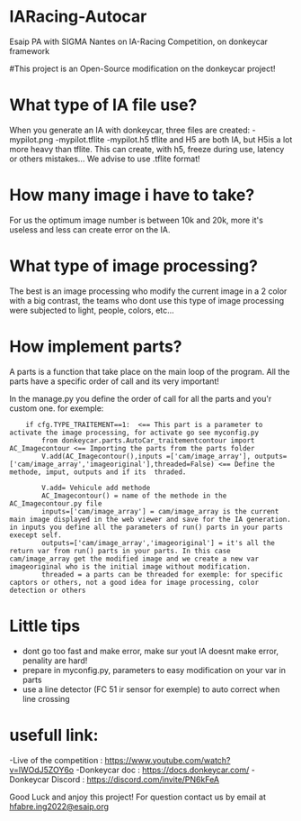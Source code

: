 # IARacing-Autocar
Esaip PA with SIGMA Nantes on IA-Racing Competition, on donkeycar framework


#This project is an Open-Source modification on the donkeycar project!
# What type of IA file use?
When you generate an IA with donkeycar, three files are created:
        -mypilot.png
        -mypilot.tflite
        -mypilot.h5
tflite and H5 are both IA, but H5is a lot more heavy than tflite. This can create, with h5, freeze during use, latency or others mistakes...
We advise to use .tflite format!

# How many image i have to take?
For us the optimum image number is between 10k and 20k, more it's useless and less can create error on the IA.

# What type of image processing?
The best is an image processing who modify the current image in a 2 color with a big contrast, the teams who dont use this type of image processing were subjected to light, people, colors, etc...

# How implement parts?
A parts is a function that take place on the main loop of the program. All the parts have a specific order of call and its very important!

In the manage.py you define the order of call for all the parts and you'r custom one.
for exemple:

        if cfg.TYPE_TRAITEMENT==1:  <== This part is a parameter to activate the image processing, for activate go see myconfig.py
            from donkeycar.parts.AutoCar_traitementcontour import AC_Imagecontour <== Importing the parts from the parts folder
            V.add(AC_Imagecontour(),inputs =['cam/image_array'], outputs=['cam/image_array','imageoriginal'],threaded=False) <== Define the methode, imput, outputs and if its  thraded.
            
            V.add= Vehicule add methode
            AC_Imagecontour() = name of the methode in the AC_Imagecontour.py file
            inputs=['cam/image_array'] = cam/image_array is the current main image displayed in the web viewer and save for the IA generation. in inputs you define all the parameters of run() parts in your parts execept self. 
            outputs=['cam/image_array','imageoriginal'] = it's all the return var from run() parts in your parts. In this case cam/image_array get the modified image and we create a new var imageoriginal who is the initial image without modification.
            threaded = a parts can be threaded for exemple: for specific captors or others, not a good idea for image processing, color detection or others

# Little tips
 - dont go too fast and make error, make sur yout IA doesnt make error, penality are hard!
 - prepare in myconfig.py, parameters to easy modification on your var in parts
 - use a line detector (FC 51 ir sensor for exemple) to auto correct when line crossing 

# usefull link:
 -Live of the competition : https://www.youtube.com/watch?v=lWOdJ5ZOY6o
 -Donkeycar doc : https://docs.donkeycar.com/
 -Donkeycar Discord : https://discord.com/invite/PN6kFeA

Good Luck and anjoy this project!
For question contact us by email at hfabre.ing2022@esaip.org
